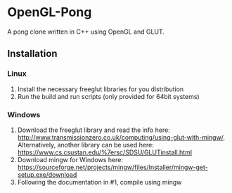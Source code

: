 # OpenGL-Pong
A pong clone written in C++ using OpenGL and GLUT.

## Installation
### Linux
1. Install the necessary freeglut libraries for you distribution
2. Run the build and run scripts (only provided for 64bit systems)

### Windows
1. Download the freeglut library and read the info here: http://www.transmissionzero.co.uk/computing/using-glut-with-mingw/. Alternatively, another library can be used here: https://www.cs.csustan.edu/%7ersc/SDSU/GLUTinstall.html
2. Download mingw for Windows here: https://sourceforge.net/projects/mingw/files/Installer/mingw-get-setup.exe/download
3. Following the documentation in #1, compile using mingw
